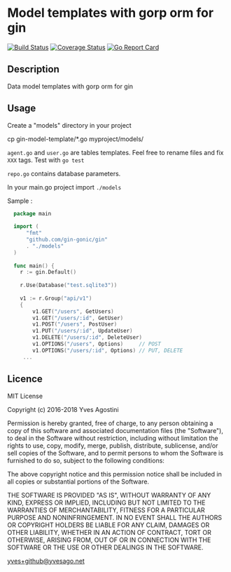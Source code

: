 Model templates with gorp orm for gin 
====================================

[![Build Status](https://travis-ci.org/yvesago/gin-model-template.svg?branch=master)](https://travis-ci.org/yvesago/gin-model-template)
[![Coverage Status](https://coveralls.io/repos/github/yvesago/gin-model-template/badge.svg?branch=master)](https://coveralls.io/github/yvesago/gin-model-template)
[![Go Report Card](https://goreportcard.com/badge/github.com/yvesago/gin-model-template)](https://goreportcard.com/report/github.com/yvesago/gin-model-template)

## Description

Data model templates with gorp orm for gin

## Usage

Create a "models" directory in your project

  cp gin-model-template/*.go  myproject/models/ 

``agent.go`` and ``user.go`` are tables templates. Feel free to rename files and fix ``XXX`` tags.
Test with ``go test``

``repo.go`` contains database parameters. 

In your main.go project import ``./models``

Sample :

```go
  package main
    
  import (
      "fmt"
      "github.com/gin-gonic/gin"
      . "./models"
  )
    
  func main() {
    r := gin.Default()
    
    r.Use(Database("test.sqlite3"))
  
    v1 := r.Group("api/v1")
    {
        v1.GET("/users", GetUsers)
        v1.GET("/users/:id", GetUser)
        v1.POST("/users", PostUser)
        v1.PUT("/users/:id", UpdateUser)
        v1.DELETE("/users/:id", DeleteUser)
        v1.OPTIONS("/users", Options)     // POST
        v1.OPTIONS("/users/:id", Options) // PUT, DELETE
     ...

```



## Licence

MIT License

Copyright (c) 2016-2018 Yves Agostini

Permission is hereby granted, free of charge, to any person obtaining a copy
of this software and associated documentation files (the "Software"), to deal
in the Software without restriction, including without limitation the rights
to use, copy, modify, merge, publish, distribute, sublicense, and/or sell
copies of the Software, and to permit persons to whom the Software is
furnished to do so, subject to the following conditions:

The above copyright notice and this permission notice shall be included in all
copies or substantial portions of the Software.

THE SOFTWARE IS PROVIDED "AS IS", WITHOUT WARRANTY OF ANY KIND, EXPRESS OR
IMPLIED, INCLUDING BUT NOT LIMITED TO THE WARRANTIES OF MERCHANTABILITY,
FITNESS FOR A PARTICULAR PURPOSE AND NONINFRINGEMENT. IN NO EVENT SHALL THE
AUTHORS OR COPYRIGHT HOLDERS BE LIABLE FOR ANY CLAIM, DAMAGES OR OTHER
LIABILITY, WHETHER IN AN ACTION OF CONTRACT, TORT OR OTHERWISE, ARISING FROM,
OUT OF OR IN CONNECTION WITH THE SOFTWARE OR THE USE OR OTHER DEALINGS IN THE
SOFTWARE.


<yves+github@yvesago.net>
